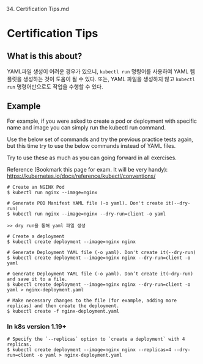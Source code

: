 34. Certification Tips.md

# Certification Tips

## What is this about?

YAML파일 생성이 어려운 경우가 있으니, `kubectl run` 명령어를 사용하여 YAML 템플릿을 생성하는 것이 도움이 될 수 있다.
또는, YAML 파일을 생성하지 않고 `kubectl run` 명령어만으로도 작업을 수행할 수 있다.

## Example

For example, if you were asked to create a pod or deployment with specific name and image you can simply run the kubectl run command.

Use the below set of commands and try the previous practice tests again, 
but this time try to use the below commands instead of YAML files. 

Try to use these as much as you can going forward in all exercises.

Reference (Bookmark this page for exam. It will be very handy):
https://kubernetes.io/docs/reference/kubectl/conventions/

```shell
# Create an NGINX Pod
$ kubectl run nginx --image=nginx

# Generate POD Manifest YAML file (-o yaml). Don't create it(--dry-run)
$ kubectl run nginx --image=nginx --dry-run=client -o yaml

>> dry run을 통해 yaml 파일 생성

# Create a deployment
$ kubectl create deployment --image=nginx nginx

# Generate Deployment YAML file (-o yaml). Don't create it(--dry-run)
$ kubectl create deployment --image=nginx nginx --dry-run=client -o yaml

# Generate Deployment YAML file (-o yaml). Don’t create it(–dry-run) and save it to a file.
$ kubectl create deployment --image=nginx nginx --dry-run=client -o yaml > nginx-deployment.yaml

# Make necessary changes to the file (for example, adding more replicas) and then create the deployment.
$ kubectl create -f nginx-deployment.yaml
```

### In k8s version 1.19+

```shell
# Specify the `--replicas` option to `create a deployment` with 4 replicas.
$ kubectl create deployment --image=nginx nginx --replicas=4 --dry-run=client -o yaml > nginx-deployment.yaml
```
